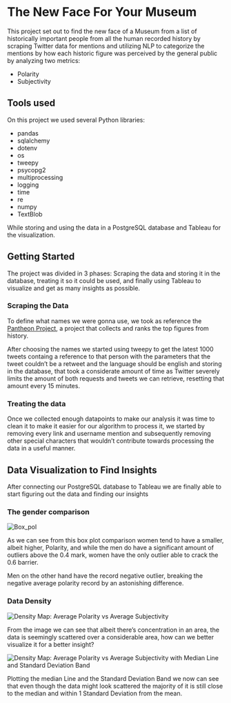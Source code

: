 # The New Face For Your Museum

This project set out to find the new face of a Museum from a list of historically important people from all the human recorded history by scraping Twitter data for mentions and utilizing NLP to categorize the mentions by how each historic figure was perceived by the general public by analyzing two metrics:

* Polarity
* Subjectivity


## Tools used

On this project we used several Python libraries:

* pandas
* sqlalchemy
* dotenv
* os
* tweepy
* psycopg2
* multiprocessing
* logging
* time
* re
* numpy
* TextBlob

While storing and using the data in a PostgreSQL database and Tableau for the visualization.


## Getting Started


The project was divided in 3 phases: Scraping the data and storing it in the database, treating it so it could be used, and finally using Tableau to visualize and get as many insights as possible.

### Scraping the Data

To define what names we were gonna use, we took as reference the [Pantheon Project](https://pantheon.world/data/faq), a project that collects and ranks the top figures from history.

After choosing the names we started using tweepy to get the latest 1000 tweets containg a reference to that person with the parameters that the tweet couldn’t be a retweet and the language should be english and storing in the database, that took a considerate amount of time as Twitter severely limits the amount of both requests and tweets we can retrieve, resetting that amount every 15 minutes.

### Treating the data

Once we collected enough datapoints to make our analysis it was time to clean it to make it easier for our algorithm to process it, we started by removing every link and username mention and subsequently removing other special characters that wouldn’t contribute towards processing the data in a useful manner.

## Data Visualization to Find Insights

After connecting our PostgreSQL database to Tableau we are finally able to start figuring out the data and finding our insights 

### The gender comparison

![Box_pol](https://user-images.githubusercontent.com/80441475/116087535-54441880-a677-11eb-9e50-4c668eecf39b.png)

As we can see from this box plot comparison women tend to have a smaller, albeit higher, Polarity, and while the men do have a significant amount of outliers above the 0.4 mark, women have the only outlier able to crack the 0.6 barrier.

Men on the other hand have the record negative outlier, breaking the negative average polarity record by an astonishing difference.

### Data Density

![Density Map: Average Polarity vs Average Subjectivity](https://user-images.githubusercontent.com/80441475/116091375-219c1f00-a67b-11eb-85b8-bda3135b0e93.png)



From the image we can see that albeit there’s concentration in an area, the data is seemingly scattered over a  considerable area, how can we better visualize it for a better insight? 

![Density Map: Average Polarity vs Average Subjectivity with Median Line and Standard Deviation Band](https://user-images.githubusercontent.com/80441475/116091395-2660d300-a67b-11eb-88e9-624438984511.png)

Plotting the median Line and the Standard Deviation Band we now can see that even though the data might look scattered the majority of it is still close to the median and within 1 Standard Deviation from the mean. 
